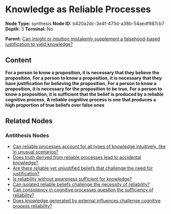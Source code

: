 # Knowledge as Reliable Processes

**Node Type:** synthesis
**Node ID:** b420a2dc-3e4f-473d-a38b-54aedf987cb7
**Depth:** 3
**Terminal:** No

**Parent:** [Can insight or intuition mistakenly supplement a falsehood-based justification to yield knowledge?](can-insight-or-intuition-mistakenly-supplement-a-falsehood-based-justification-to-yield-knowledge-antithesis-dbb929b5-131c-44f0-9912-4ab27ba889b7.md)

## Content

**For a person to know a proposition, it is necessary that they believe the proposition**, **For a person to know a proposition, it is necessary that they have justification for believing the proposition**, **For a person to know a proposition, it is necessary for the proposition to be true**, **For a person to know a proposition, it is sufficient that the belief is produced by a reliable cognitive process**, **A reliable cognitive process is one that produces a high proportion of true beliefs over false ones**

## Related Nodes

### Antithesis Nodes

- [Can reliable processes account for all types of knowledge intuitively, like in unusual scenarios?](can-reliable-processes-account-for-all-types-of-knowledge-intuitively-like-in-unusual-scenarios-antithesis-cd214ce5-d40a-4f4c-9dce-d1553098720e.md)
- [Does truth derived from reliable processes lead to accidental knowledge?](does-truth-derived-from-reliable-processes-lead-to-accidental-knowledge-antithesis-dc014bcf-91f6-490d-af8e-cc51a09d1513.md)
- [Are there reliable yet unjustified beliefs that challenge the need for justification?](are-there-reliable-yet-unjustified-beliefs-that-challenge-the-need-for-justification-antithesis-09c4c3e5-0acf-4d02-97a4-1ff207d285ff.md)
- [Is reliability without awareness sufficient for knowledge?](is-reliability-without-awareness-sufficient-for-knowledge-antithesis-e7f1fc86-af1a-44e7-98ef-018fa7653f03.md)
- [Can isolated reliable beliefs challenge the necessity of reliability?](can-isolated-reliable-beliefs-challenge-the-necessity-of-reliability-antithesis-9659120c-b252-41aa-af58-edf226c8bbfa.md)
- [Can consistency in cognitive processes question the sufficiency of reliability?](can-consistency-in-cognitive-processes-question-the-sufficiency-of-reliability-antithesis-2050cb25-3d27-443a-a7df-98047b94cc49.md)
- [Does knowledge generated by external influences challenge cognitive process reliability?](does-knowledge-generated-by-external-influences-challenge-cognitive-process-reliability-antithesis-5b6c71d2-b253-4ff7-adbc-0d0b170ba844.md)
